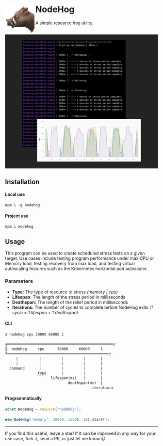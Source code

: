 # NodeHog <img align="left" height="100" src="https://raw.githubusercontent.com/jaredgorski/nodehog/master/.media/nodehog.png">
A simple resource hog utility.

![](https://raw.githubusercontent.com/jaredgorski/nodehog/master/.media/nodehog_example.png)

## Installation
#### Local use
```shell
npm i -g nodehog
```
#### Project use
```shell
npm i nodehog
```

## Usage
This program can be used to create scheduled stress tests on a given target. Use cases include testing program performance under max CPU or Memory load, testing recovery from max load, and testing virtual autoscaling features such as the Kubernetes horizontal pod autoscaler.

### Parameters
- **Type:** The type of resource to stress _(memory | cpu)_
- **Lifespan:** The length of the stress period in milliseconds
- **Deathspan:** The length of the relief period in milliseconds
- **Iterations:** The number of cycles to complete before NodeHog exits _(1 cycle = 1 lifespan + 1 deathspan)_

#### CLI
```shell
$ nodehog cpu 30000 60000 1

╔═════════════════════════════════════════════════/
║  nodehog     cpu      30000     60000     1
╚═══════════════════════════════════════════════/
     |          |         |         |       |
     |          |         |         |       |
  command       |         |         |       |
               type       |         |       |
                     lifespan(ms)   |       |
                             deathspan(ms)  |
                                        iterations
```
#### Programmatically
```js
const NodeHog = require('nodehog');

new NodeHog('memory', 30000, 15000, 10).start();
```

---

If you find this useful, leave a star! If it can be improved in any way for your use case, fork it, send a PR, or just let me know 😃
